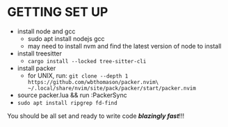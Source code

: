 # GETTING SET UP
- install node and gcc
  - sudo apt install nodejs gcc
  - may need to install nvm and find the latest version of node to install
- install treesitter
  - `cargo install --locked tree-sitter-cli`
- install packer
  - for UNIX, run: `git clone --depth 1 https://github.com/wbthomason/packer.nvim\
 ~/.local/share/nvim/site/pack/packer/start/packer.nvim`
- source packer.lua && run :PackerSync
- `sudo apt install ripgrep fd-find`

You should be all set and ready to write code ***blazingly fast***!!! 
